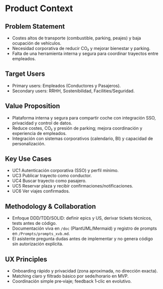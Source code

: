 # Product Context

## Problem Statement
- Costes altos de transporte (combustible, parking, peajes) y baja ocupación de vehículos.
- Necesidad corporativa de reducir CO₂ y mejorar bienestar y parking.
- Falta de una herramienta interna y segura para coordinar trayectos entre empleados.

## Target Users
- Primary users: Empleados (Conductores y Pasajeros).
- Secondary users: RRHH, Sostenibilidad, Facilities/Seguridad.

## Value Proposition
- Plataforma interna y segura para compartir coche con integración SSO, privacidad y control de datos.
- Reduce costes, CO₂ y presión de parking; mejora coordinación y experiencia de empleados.
- Integración con sistemas corporativos (calendario, BI) y capacidad de personalización.

## Key Use Cases
- UC1 Autenticación corporativa (SSO) y perfil mínimo.
- UC3 Publicar trayecto como conductor.
- UC4 Buscar trayecto como pasajero.
- UC5 Reservar plaza y recibir confirmaciones/notificaciones.
- UC6 Ver viajes confirmados.

## Methodology & Collaboration
- Enfoque DDD/TDD/SOLID: definir epics y US, derivar tickets técnicos, tests antes de código.
- Documentación viva en `/doc` (PlantUML/Mermaid) y registro de prompts en `/Prompts/prompts_xvb.md`.
- El asistente pregunta dudas antes de implementar y no genera código sin autorización explícita.

## UX Principles
- Onboarding rápido y privacidad (zona aproximada, no dirección exacta).
- Matching claro y filtrado básico por sede/horario en MVP.
- Coordinación simple pre‑viaje; feedback 1‑clic en evolutivo.

